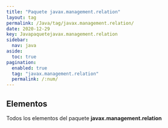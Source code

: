 ```yaml
---
title: "Paquete javax.management.relation"
layout: tag
permalink: /Java/tag/javax.management.relation/
date: 2020-12-29
key: Javapaquetejavax.management.relation
sidebar: 
  nav: java
aside: 
  toc: true
pagination: 
  enabled: true
  tag: "javax.management.relation"
  permalink: /:num/
---
```


<h2>Elementos</h2>
Todos los elementos del paquete <strong>javax.management.relation</strong>
